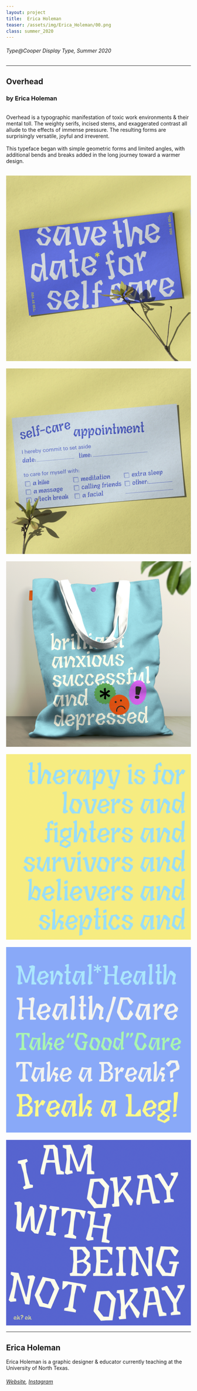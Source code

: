 ```yaml
---
layout: project
title:  Erica Holeman
teaser: /assets/img/Erica_Holeman/00.png
class: summer_2020
---
```

###### Type@Cooper Display Type, Summer 2020 ######
---
## Overhead ##
### by Erica Holeman ###
<br>
Overhead is a typographic manifestation of toxic work environments & their mental toll. The weighty serifs, incised stems, and exaggerated contrast all allude to the effects of immense pressure. The resulting forms are surprisingly versatile, joyful and irreverent. 
<br><br>
This typeface began with simple geometric forms and limited angles, with additional bends and breaks added in the long journey toward a warmer design.
<br><br>

![image1](/assets/img/Erica_Holeman/01.png)
<br><br>
![image2](/assets/img/Erica_Holeman/02.png)
<br><br>
![image3](/assets/img/Erica_Holeman/03.png)
<br><br>
![image5](/assets/img/Erica_Holeman/04.png)
<br><br>
![image6](/assets/img/Erica_Holeman/05.png)
<br><br>
![image7](/assets/img/Erica_Holeman/06.png)

---
## Erica Holeman ##
Erica Holeman is a graphic designer & educator currently teaching at the University of North Texas.
<br>
###### [Website](http://www.ericaholeman.com/), [Instagram](https://www.instagram.com/ericaholeman/) ######
